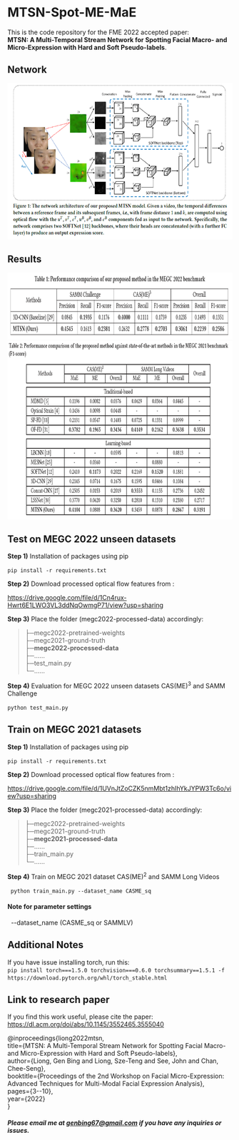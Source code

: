 # MTSN-Spot-ME-MaE

This is the code repository for the FME 2022 accepted paper: <br> 
<b>MTSN: A Multi-Temporal Stream Network for Spotting Facial Macro- and Micro-Expression with Hard and Soft Pseudo-labels</b>.

## Network
<img src='images/network.png' width=600 height=350>

## Results
<img src='images/result_megc2022.png' width=900 height=150>
<img src='images/result_megc2021.png' width=900 height=400>

## Test on MEGC 2022 unseen datasets

<b>Step 1)</b> Installation of packages using pip

``` pip install -r requirements.txt ```

<b>Step 2)</b> Download processed optical flow features from :

<!--
<b>The link is hidden at the moment but will be made available soon. </b>
-->
https://drive.google.com/file/d/1Cn4rux-Hwrt6E1LWO3VL3ddNqOwmgP71/view?usp=sharing
  
<b>Step 3)</b> Place the folder (megc2022-processed-data) accordingly: <br>
>├─megc2022-pretrained-weights <br>
>├─megc2021-ground-truth <br>
>├─<b>megc2022-processed-data</b> <br>
>├─...... <br>
>├─test_main.py <br>
>└─......

<b>Step 4)</b> Evaluation for MEGC 2022 unseen datasets CAS(ME)<sup>3</sup> and SAMM Challenge

``` python test_main.py ```
  
## Train on MEGC 2021 datasets

<b>Step 1)</b> Installation of packages using pip

``` pip install -r requirements.txt ```

<b>Step 2)</b> Download processed optical flow features from :

<!--
<b>The link is hidden at the moment but will be made available soon. </b>
https://drive.google.com/file/d/1mE9TQ50J6Iq4vN0-59fU-2aKNulTf2L2/view?usp=sharing -> Last uploaded link
-->
https://drive.google.com/file/d/1UVnJtZoCZK5nmMbt1zhIhYkJYPW3Tc6o/view?usp=sharing

  
<b>Step 3)</b> Place the folder (megc2021-processed-data) accordingly: <br>
>├─megc2022-pretrained-weights <br>
>├─megc2021-ground-truth <br>
>├─<b>megc2021-processed-data</b> <br>
>├─...... <br>
>├─train_main.py <br>
>└─......

<b>Step 4)</b> Train on MEGC 2021 dataset CAS(ME)<sup>2</sup> and SAMM Long Videos

``` python train_main.py --dataset_name CASME_sq```

#### Note for parameter settings <br>
&nbsp; --dataset_name (CASME_sq or SAMMLV) <br>
  
## Additional Notes
  
If you have issue installing torch, run this: <br>
``` pip install torch===1.5.0 torchvision===0.6.0 torchsummary==1.5.1 -f https://download.pytorch.org/whl/torch_stable.html ```
  
## Link to research paper

If you find this work useful, please cite the paper:
https://dl.acm.org/doi/abs/10.1145/3552465.3555040

@inproceedings{liong2022mtsn, <br>
  title={MTSN: A Multi-Temporal Stream Network for Spotting Facial Macro-and Micro-Expression with Hard and Soft Pseudo-labels}, <br>
  author={Liong, Gen Bing and Liong, Sze-Teng and See, John and Chan, Chee-Seng}, <br>
  booktitle={Proceedings of the 2nd Workshop on Facial Micro-Expression: Advanced Techniques for Multi-Modal Facial Expression Analysis}, <br>
  pages={3--10}, <br>
  year={2022} <br>
} <br>

##### Please email me at genbing67@gmail.com if you have any inquiries or issues.
